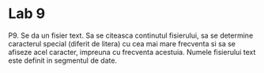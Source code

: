 # Lab 9

P9. Se da un fisier text. Sa se citeasca continutul fisierului, sa se determine caracterul special (diferit de litera) cu cea mai mare frecventa si sa se afiseze acel caracter, impreuna cu frecventa acestuia. Numele fisierului text este definit in segmentul de date.

